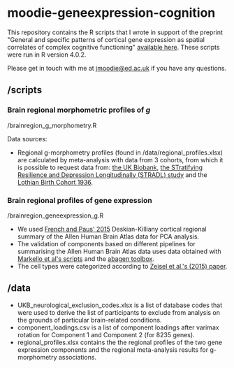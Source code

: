 # moodie-geneexpression-cognition
This repository contains the R scripts that I wrote in support of the preprint "General and specific patterns of cortical gene expression as spatial correlates of complex cognitive functioning" [available here](https://www.biorxiv.org/content/10.1101/2023.03.16.532915v1). These scripts were run in R version 4.0.2. 

Please get in touch with me at jmoodie@ed.ac.uk if you have any questions.

## /scripts
### Brain regional morphometric profiles of _g_ 
/brainregion_g_morphometry.R

Data sources: 
- Regional g-morphometry profiles (found in /data/regional_profiles.xlsx) are calculated by meta-analysis with data from 3 cohorts, from which it is possible to request data from: [the UK Biobank](http://www.ukbiobank.ac.uk/register-apply/),  [the STratifying Resilience and Depression Longitudinally (STRADL) study](https://www.research.ed.ac.uk/en/datasets/stratifying-resilience-and-depression-longitudinally-stradl-a-dep) and the [Lothian Birth Cohort 1936](https://www.ed.ac.uk/lothian-birth-cohorts/data-access-collaboration).

### Brain regional profiles of gene expression
/brainregion_geneexpression_g.R

- We used [French and Paus' 2015](https://figshare.com/articles/dataset/A_FreeSurfer_view_of_the_cortical_transcriptome_generated_from_the_Allen_Human_Brain_Atlas/1439749) Deskian-Killiany cortical regional summary of the Allen Human Brain Atlas data for PCA analysis. 
- The validation of components based on different pipelines for summarising the Allen Human Brain Atlas data uses data obtained with [Markello et al's scripts](https://github.com/netneurolab/markello_transcriptome) and the [abagen toolbox](https://github.com/rmarkello/abagen).
- The cell types were categorized according to [Zeisel et al.'s (2015) paper](https://pubmed.ncbi.nlm.nih.gov/25700174/).

## /data
- UKB_neurological_exclusion_codes.xlsx is a list of database codes that were used to derive the list of participants to exclude from analysis on the grounds of particular brain-related conditions.
- component_loadings.csv is a list of component loadings after varimax rotation for Component 1 and Component 2 (for 8235 genes).
- regional_profiles.xlsx contains the the regional profiles of the two gene expression components and the regional meta-analysis results for g-morphometry associations. 

